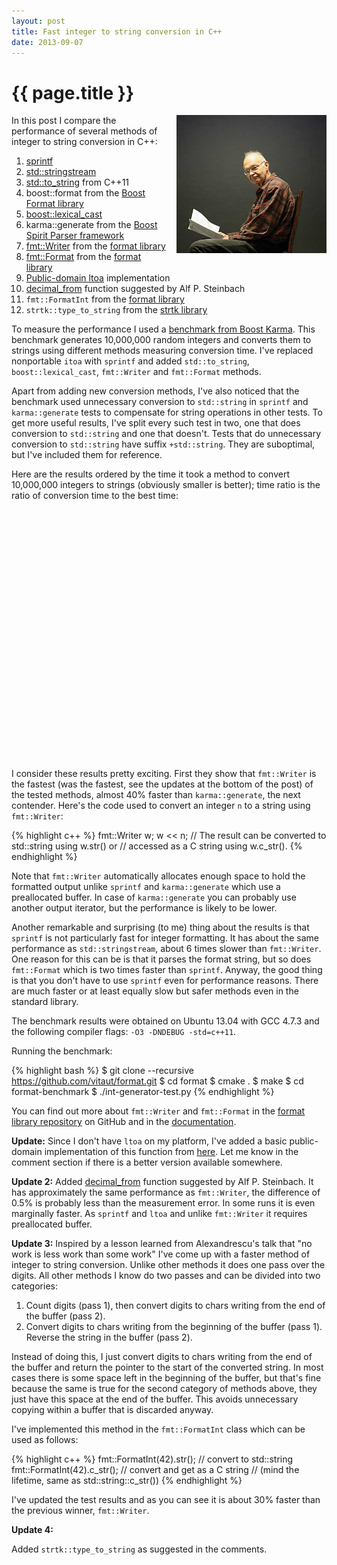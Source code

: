 ```yaml
---
layout: post
title: Fast integer to string conversion in C++
date: 2013-09-07
---
```


{{ page.title }}
================

<div class="separator" style="clear:right; float:right; margin-left:1em; margin-bottom:1em">
    <img border=
    "0" src=
    "/img/knuth.jpg"
    title=
    "Warning: the information from this post can be used for premature optimization."
    width="240">
  </div>

In this post I compare the performance of several methods
of integer to string conversion in C++:

1. [sprintf](http://en.cppreference.com/w/cpp/io/c/fprintf)
2. [std::stringstream](http://en.cppreference.com/w/cpp/io/basic_stringstream)
3. [std::to_string](http://en.cppreference.com/w/cpp/string/basic_string/to_string) from C++11
4. boost::format from the [Boost Format library](http://www.boost.org/doc/libs/1_54_0/libs/format/)
4. [boost::lexical_cast](http://www.boost.org/doc/libs/1_54_0/doc/html/boost_lexical_cast.html)
5. karma::generate from the [Boost Spirit Parser framework](http://www.boost.org/doc/libs/1_54_0/libs/spirit/doc/html/index.html)
6. [fmt::Writer](http://zverovich.net/format/#project0classfmt_1_1_basic_writer) from the [format library](https://github.com/vitaut/format)
7. [fmt::Format](http://zverovich.net/format/#fmt::Format__StringRef) from the [format library](https://github.com/vitaut/format)
8. [Public-domain ltoa](http://www8.cs.umu.se/~isak/snippets/ltoa.c) implementation
9. [decimal_from](http://ideone.com/nrQfA8) function suggested by Alf P. Steinbach
10. `fmt::FormatInt` from the [format library](https://github.com/vitaut/format)
11. `strtk::type_to_string` from the [strtk library](https://code.google.com/p/strtk/)

To measure the performance I used a
[benchmark from Boost Karma](http://www.boost.org/doc/libs/1_52_0/libs/spirit/doc/html/spirit/karma/performance_measurements/numeric_performance/int_performance.html).
This benchmark generates 10,000,000 random integers and converts them to strings using
different methods measuring conversion time. I've replaced nonportable `itoa` with
`sprintf` and added `std::to_string`, `boost::lexical_cast`, `fmt::Writer` and `fmt::Format`
methods.

Apart from adding new conversion methods, I've also noticed that the benchmark
used unnecessary conversion to `std::string` in `sprintf` and `karma::generate` tests
to compensate for string operations in other tests. To get more useful results,
I've split every such test in two, one that does conversion to `std::string` and
one that doesn't. Tests that do unnecessary conversion to `std::string` have suffix
`+std::string`. They are suboptimal, but I've included them for reference.

Here are the results ordered by the time it took a method to convert 10,000,000
integers to strings (obviously smaller is better); time ratio is the ratio of
conversion time to the best time:

<div id="table_div">
</div>
<div style="height: 400px" id="chart_div">
</div>
<script type="text/javascript">
google.load("visualization", "1", {packages:["corechart", "table"]});
google.setOnLoadCallback(drawChart);
function drawChart() {
var data = google.visualization.arrayToDataTable([
['Method'                      , 'Time, s' , 'Time ratio' ],
['fmt::FormatInt'              ,   0.104118,           1.0],
['cppx::decimal_from'          ,    0.13055,  1.2538658061],
['fmt::Writer'                 ,   0.130775, 1.25602681573],
['karma::generate'             ,   0.178388, 1.71332526556],
['strtk::type_to_string'       ,   0.347914, 3.34153556542],
['fmt::Writer+std::string'     ,   0.377554, 3.62621256651],
['fmt::Format'                 ,   0.389099, 3.73709637142],
['karma::generate+std::string' ,    0.39802, 3.82277800188],
['ltoa'                        ,   0.510312, 4.90128508039],
['fmt::Format+std::string'     ,   0.624981, 6.00262202501],
['std::stringstream'           ,   0.820035, 7.87601567452],
['sprintf'                     ,   0.891445, 8.56187210665],
['boost::lexical_cast'         ,   0.985247, 9.46279221652],
['sprintf+std::string'         ,    1.15456, 11.0889567606],
['std::to_string'              ,    1.42803, 13.7154958797],
['boost::format'               ,    4.30216,  41.320040723],
]);

var table = new google.visualization.Table(document.getElementById('table_div'));
table.draw(data.clone(), {});

var options = {
  title: 'Conversion time',
  vAxis: {title: 'Method', titleTextStyle: {color: 'red'}}
};

var chart = new google.visualization.BarChart(document.getElementById('chart_div'));
data.removeColumn(2);
chart.draw(data, options);
}
</script>

I consider these results pretty exciting. First they show that `fmt::Writer` is the
fastest (was the fastest, see the updates at the bottom of the post) of the tested
methods, almost 40% faster than `karma::generate`, the next contender. Here's the
code used to convert an integer `n` to a string using `fmt::Writer`:

{% highlight c++ %}
fmt::Writer w;
w << n;
// The result can be converted to std::string using w.str() or
// accessed as a C string using w.c_str().
{% endhighlight %}

Note that `fmt::Writer` automatically allocates enough space to hold the formatted output
unlike `sprintf` and `karma::generate` which use a preallocated buffer. In case of
`karma::generate` you can probably use another output iterator, but the performance
is likely to be lower.

Another remarkable and surprising (to me) thing about the results is that `sprintf` is
not particularly fast for integer formatting. It has about the same performance as
`std::stringstream`, about 6 times slower than `fmt::Writer`. One reason for this
can be is that it parses the format string, but so does `fmt::Format` which is two
times faster than `sprintf`. Anyway, the good thing is that you don't have to
use `sprintf` even for performance reasons. There are much faster or at least equally
slow but safer methods even in the standard library.

The benchmark results were obtained on Ubuntu 13.04 with GCC 4.7.3 and the following
compiler flags: `-O3 -DNDEBUG -std=c++11`.

Running the benchmark:

{% highlight bash %}
$ git clone --recursive https://github.com/vitaut/format.git
$ cd format
$ cmake .
$ make
$ cd format-benchmark
$ ./int-generator-test.py
{% endhighlight %}

You can find out more about `fmt::Writer` and `fmt::Format` in the [format
library repository](https://github.com/vitaut/format) on GitHub and in the
[documentation](http://zverovich.net/format/).

**Update:**
Since I don't have `ltoa` on my platform, I've added a basic
public-domain implementation of this function from
[here](http://www8.cs.umu.se/~isak/snippets/ltoa.c). Let me know in the
comment section if there is a better version available somewhere.

**Update 2:**
Added [decimal_from](http://ideone.com/nrQfA8) function suggested by Alf P. Steinbach.
It has approximately the same performance as `fmt::Writer`, the difference of 0.5% is
probably less than the measurement error. In some runs it is even marginally faster.
As `sprintf` and `ltoa` and unlike `fmt::Writer` it requires preallocated buffer.

**Update 3:**
Inspired by a lesson learned from Alexandrescu's talk that "no work is less work than
some work" I've come up with a faster method of integer to string conversion. Unlike
other methods it does one pass over the digits. All other methods I know do two passes
and can be divided into two categories:

1. Count digits (pass 1), then convert digits to chars writing from the end of the
   buffer (pass 2).
2. Convert digits to chars writing from the beginning of the buffer (pass 1).
   Reverse the string in the buffer (pass 2).

Instead of doing this, I just convert digits to chars writing from the end of the
buffer and return the pointer to the start of the converted string. In most cases
there is some space left in the beginning of the buffer, but that's fine because
the same is true for the second category of methods above, they just have this
space at the end of the buffer. This avoids unnecessary copying within a buffer
that is discarded anyway.

I've implemented this method in the `fmt::FormatInt` class which can be used as follows:

{% highlight c++ %}
fmt::FormatInt(42).str();   // convert to std::string
fmt::FormatInt(42).c_str(); // convert and get as a C string
                            // (mind the lifetime, same as std::string::c_str())
{% endhighlight %}

I've updated the test results and as you can see it is about 30% faster than the
previous winner, `fmt::Writer`.

**Update 4:**

Added `strtk::type_to_string` as suggested in the comments.
